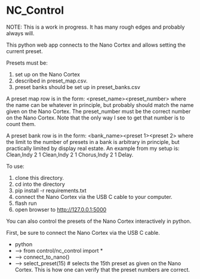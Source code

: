 # NC_Control

NOTE: This is a work in progress. It has many rough edges and probably always will.

This python web app connects to the Nano Cortex and allows setting the current preset. 

Presets must be:
   1. set up on the Nano Cortex
   2. described in preset_map.csv.
   3. preset banks should be set up in preset_banks.csv

A preset map row is in the form: <preset_name><preset_number> where the name can be whatever in principle, but probably should match the name given on the Nano Cortex. The preset_number must be the correct number on the Nano Cortex. Note that the only way I see to get that number is to count them.

A preset bank row is in the form: <bank_name><preset 1><preset 2><preset n> where the limit to the number of presets in a bank is arbitrary in principle, but practically limited by display real estate. An example from my setup is: Clean,Indy 2 1 Clean,Indy 2 1 Chorus,Indy 2 1 Delay.

To use:
1. clone this directory.
2. cd into the directory
3. pip install -r requirements.txt
4. connect the Nano Cortex via the USB C cable to your computer.
5. flash run
6. open browser to http://127.0.0.1:5000
   
You can also control the presets of the Nano Cortex interactively in python.

First, be sure to connect the Nano Cortex via the USB C cable.
- python
- --> from control/nc_control import *
- --> connect_to_nano()
- --> select_preset(15)  # selects the 15th preset as given on the Nano Cortex. This is how one can verify that the preset numbers are correct.



